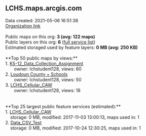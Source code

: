 <h2>LCHS.maps.arcgis.com</h2> Data created: 2021-05-06 16:51:38 <br /><a target='new' href='https://LCHS.maps.arcgis.com'>Organization link</a><br /><br />Public maps on this org: <b>3 (avg: 122 maps)</b><br />Public layers on this org: <b>6 </b>(<a target='new' href='https://services.arcgis.com/O9wkzRZJBnxYns72/ArcGIS/rest/services'>full service list</a>)<br />Estimated storaged used by feature layers: <b>0 MB (avg: 250 KB)</b><br /><br />**Top 50 public maps by views:**<br />  1. <a target='new' href='https://www.arcgis.com/home/item.html?id=ab37bda5808344c58ae9e55487b6663f'>K5-12_Data_Collection_Assignment</a> <br />  &nbsp;&nbsp;&nbsp;&nbsp; &nbsp;&nbsp;owner: lchstudent128, views: 60<br />  2. <a target='new' href='https://www.arcgis.com/home/item.html?id=5a989a0009df4459b6c3f2aeeffe06b7'>Loudoun County + Schools</a> <br />  &nbsp;&nbsp;&nbsp;&nbsp; &nbsp;&nbsp;owner: lchstudent128, views: 50<br />  3. <a target='new' href='https://www.arcgis.com/home/item.html?id=9b9e9cb59b174ed1a3bedc327ca5f2b5'>LCHS_Cellular_CAW</a> <br />  &nbsp;&nbsp;&nbsp;&nbsp; &nbsp;&nbsp;owner: lchstudent128, views: 18<br /><br /><br />**Top 25 largest public feature services (estimated):**<br /> 1. <a target='new' href='https://www.arcgis.com/home/item.html?id=5c4ecb33554d4191969ff44f91043dd0'>LCHS_Cellular_CAW</a><br /> &nbsp;&nbsp;&nbsp;&nbsp;storage: 0 MB, modified: 2017-11-03 13:00:13, maps used in: 1<br /> 2. <a target='new' href='https://www.arcgis.com/home/item.html?id=f9fe8b4c10044f61827e4c7c716e7013'>Data_CSV_Test</a><br /> &nbsp;&nbsp;&nbsp;&nbsp;storage: 0 MB, modified: 2017-10-24 12:30:25, maps used in: 1<br />